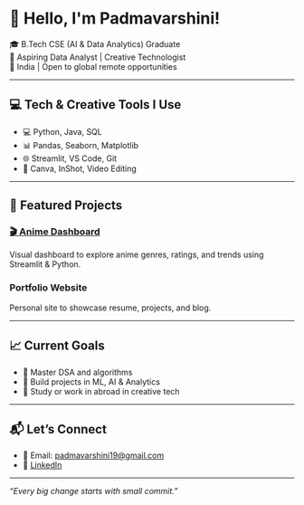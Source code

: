 # 👋 Hello, I'm Padmavarshini!

🎓 B.Tech CSE (AI & Data Analytics) Graduate  
🎯 Aspiring Data Analyst | Creative Technologist  
📍 India | Open to global remote opportunities  

---

## 💻 Tech & Creative Tools I Use

- 💻 Python, Java, SQL
- 📊 Pandas, Seaborn, Matplotlib
- 🌐 Streamlit, VS Code, Git
- 🎨 Canva, InShot, Video Editing

---

## 🚀 Featured Projects

### [🎬 Anime Dashboard](https://animedashboard.streamlit.app/)
Visual dashboard to explore anime genres, ratings, and trends using Streamlit & Python.

### Portfolio Website 
Personal site to showcase resume, projects, and blog.

---

## 📈 Current Goals

- 🔭 Master DSA and algorithms
- 🧠 Build projects in ML, AI & Analytics
- 🛫 Study or work in abroad in creative tech

---

## 📬 Let’s Connect

- 📧 Email: padmavarshini19@gmail.com
- 💼 [LinkedIn](https://www.linkedin.com/in/padmavarshini-clement-a51a27218/)


---

_“Every big change starts with small commit.”_
